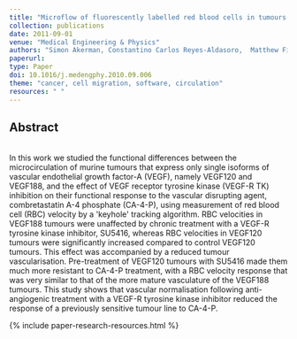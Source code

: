 ```yaml
---
title: "Microflow of fluorescently labelled red blood cells in tumours expressing single isoforms of VEGF and their response to vascular targeting agents"
collection: publications
date: 2011-09-01
venue: "Medical Engineering & Physics"
authors: "Simon Akerman, Constantino Carlos Reyes-Aldasoro,  Matthew Fisher, Katie L.  Pettyjohn,  Meit A. Björndahl,  Helen Evans,  Gillian M. Tozer"
paperurl:
type: Paper
doi: 10.1016/j.medengphy.2010.09.006
theme: "cancer, cell migration, software, circulation"
resources: " "
---
```

<h2> Abstract </h2>  <br> In this work we studied the functional differences between the microcirculation of murine tumours that express only single isoforms of vascular endothelial growth factor-A (VEGF), namely VEGF120 and VEGF188, and the effect of VEGF receptor tyrosine kinase (VEGF-R TK) inhibition on their functional response to the vascular disrupting agent, combretastatin A-4 phosphate (CA-4-P), using measurement of red blood cell (RBC) velocity by a 'keyhole' tracking algorithm. RBC velocities in VEGF188 tumours were unaffected by chronic treatment with a VEGF-R tyrosine kinase inhibitor, SU5416, whereas RBC velocities in VEGF120 tumours were significantly increased compared to control VEGF120 tumours. This effect was accompanied by a reduced tumour vascularisation. Pre-treatment of VEGF120 tumours with SU5416 made them much more resistant to CA-4-P treatment, with a RBC velocity response that was very similar to that of the more mature vasculature of the VEGF188 tumours. This study shows that vascular normalisation following anti-angiogenic treatment with a VEGF-R tyrosine kinase inhibitor reduced the response of a previously sensitive tumour line to CA-4-P.


{% include paper-research-resources.html %}
